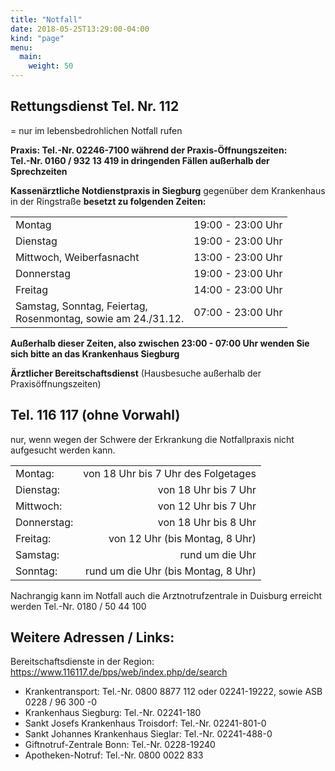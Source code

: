 ```yaml
---
title: "Notfall"
date: 2018-05-25T13:29:00-04:00
kind: "page"
menu:
  main:
    weight: 50
---
```


## Rettungsdienst Tel.          Nr. 112

= nur im lebensbedrohlichen Notfall rufen

**Praxis: 
Tel.-Nr. 02246-7100 während der Praxis-Öffnungszeiten:   
Tel.-Nr. 0160 / 932 13 419 in dringenden Fällen außerhalb der Sprechzeiten**

**Kassenärztliche Notdienstpraxis in Siegburg** 
gegenüber dem Krankenhaus in der Ringstraße 
**besetzt zu folgenden Zeiten:**

||| 
|---------------------------|-------------------:|
Montag                    | 19:00 - 23:00 Uhr
Dienstag                  | 19:00 - 23:00 Uhr 
Mittwoch, Weiberfasnacht  | 13:00 - 23:00 Uhr 
Donnerstag                | 19:00 - 23:00 Uhr
Freitag                   | 14:00 - 23:00 Uhr  
Samstag, Sonntag, Feiertag,<br />Rosenmontag, sowie am 24./31.12. | 07:00 - 23:00 Uhr
 
**Außerhalb dieser Zeiten, also zwischen 23:00 - 07:00 Uhr 
wenden Sie sich bitte an das Krankenhaus Siegburg**
  
**Ärztlicher Bereitschaftsdienst** (Hausbesuche außerhalb der Praxisöffnungszeiten)                    
## Tel. 116 117 (ohne Vorwahl)
nur, wenn wegen der Schwere der Erkrankung die Notfallpraxis nicht aufgesucht werden kann.

|||
|---------------------------|-------------------:| 
Montag:      | von 18 Uhr bis 7 Uhr des Folgetages
Dienstag:    | von 18 Uhr bis 7 Uhr
Mittwoch:    | von 12 Uhr bis 7 Uhr
Donnerstag: | von 18 Uhr bis 8 Uhr
Freitag:       | von 12 Uhr (bis Montag, 8 Uhr)
Samstag:     | rund um die Uhr
Sonntag:      | rund um die Uhr (bis Montag, 8 Uhr)

Nachrangig kann im Notfall auch die Arztnotrufzentrale in Duisburg erreicht werden
          Tel.-Nr. 0180 / 50 44 100 
 
## Weitere Adressen / Links: 

Bereitschaftsdienste in der Region: https://www.116117.de/bps/web/index.php/de/search
 
- Krankentransport: Tel.-Nr. 0800 8877 112 oder 02241-19222, sowie ASB 0228 / 96 300 -0
- Krankenhaus Siegburg: Tel.-Nr. 02241-180
- Sankt Josefs Krankenhaus Troisdorf: Tel.-Nr. 02241-801-0
- Sankt Johannes Krankenhaus Sieglar: Tel.-Nr. 02241-488-0
- Giftnotruf-Zentrale Bonn: Tel.-Nr. 0228-19240
- Apotheken-Notruf: Tel.-Nr. 0800 0022 833
